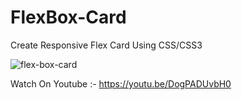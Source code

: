 # FlexBox-Card
Create Responsive Flex Card Using CSS/CSS3

![flex-box-card](https://user-images.githubusercontent.com/26626045/49684649-70859180-fa8b-11e8-9d77-83010d6746d6.jpg)

Watch On Youtube :- https://youtu.be/DogPADUvbH0
